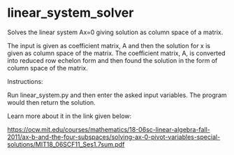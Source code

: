# linear_system_solver
Solves the linear system Ax=0 giving solution as column space of a matrix.

The input is given as coefficient matrix, A and then the solution for x is given as column space of the matrix.  The coefficient matrix, A, is converted into reduced row echelon form and then found the solution in the form of column space of the matrix.

Instructions:

Run linear_system.py and then enter the asked input variables.  The program would then return the solution.


Learn more about it in the link given below:

https://ocw.mit.edu/courses/mathematics/18-06sc-linear-algebra-fall-2011/ax-b-and-the-four-subspaces/solving-ax-0-pivot-variables-special-solutions/MIT18_06SCF11_Ses1.7sum.pdf
